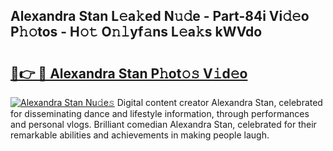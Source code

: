 ## Alexandra Stan L𝚎a𝚔ed N𝚞𝚍e - Part-84i Vi𝚍𝚎o P𝚑𝚘tos - H𝚘𝚝 O𝚗𝚕yf𝚊ns L𝚎a𝚔s kWVdo

# <h2><a href="http://kf8e4kk.oniu.top/?m=Alexandra+Stan">🔗👉 🔴 Alexandra Stan P𝚑ot𝚘𝚜 V𝚒d𝚎o</a></h2>

[![Alexandra Stan Nu𝚍e𝚜](https://i.imgur.com/0qMVB7G.gif)](http://kf8e4kk.oniu.top/?m=Alexandra+Stan)
Digital content creator Alexandra Stan, celebrated for disseminating dance and lifestyle information, through performances and personal vlogs. Brilliant comedian Alexandra Stan, celebrated for their remarkable abilities and achievements in making people laugh.  
